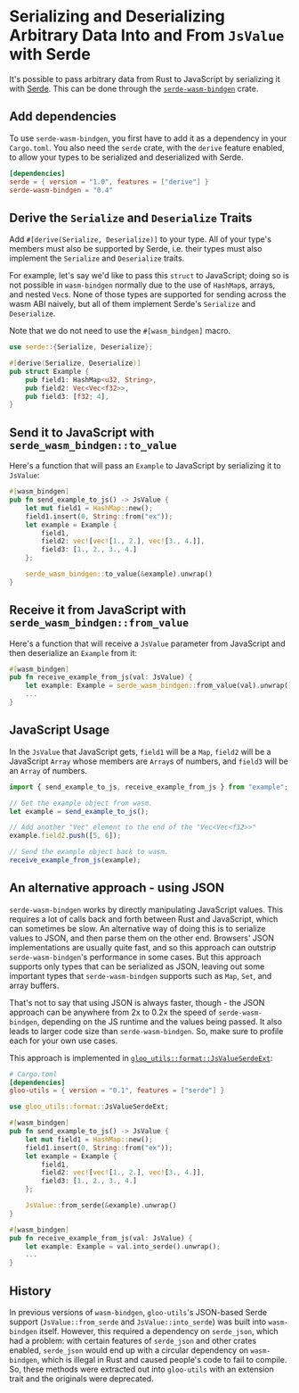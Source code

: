# Serializing and Deserializing Arbitrary Data Into and From `JsValue` with Serde

It's possible to pass arbitrary data from Rust to JavaScript by serializing it
with [Serde](https://github.com/serde-rs/serde). This can be done through the
[`serde-wasm-bindgen`](https://docs.rs/serde-wasm-bindgen) crate.

## Add dependencies

To use `serde-wasm-bindgen`, you first have to add it as a dependency in your
`Cargo.toml`. You also need the `serde` crate, with the `derive` feature
enabled, to allow your types to be serialized and deserialized with Serde.

```toml
[dependencies]
serde = { version = "1.0", features = ["derive"] }
serde-wasm-bindgen = "0.4"
```

## Derive the `Serialize` and `Deserialize` Traits

Add `#[derive(Serialize, Deserialize)]` to your type. All of your type's
members must also be supported by Serde, i.e. their types must also implement
the `Serialize` and `Deserialize` traits.

For example, let's say we'd like to pass this `struct` to JavaScript; doing so
is not possible in `wasm-bindgen` normally due to the use of `HashMap`s, arrays,
and nested `Vec`s. None of those types are supported for sending across the wasm
ABI naively, but all of them implement Serde's `Serialize` and `Deserialize`.

Note that we do not need to use the `#[wasm_bindgen]` macro.

```rust
use serde::{Serialize, Deserialize};

#[derive(Serialize, Deserialize)]
pub struct Example {
    pub field1: HashMap<u32, String>,
    pub field2: Vec<Vec<f32>>,
    pub field3: [f32; 4],
}
```

## Send it to JavaScript with `serde_wasm_bindgen::to_value`

Here's a function that will pass an `Example` to JavaScript by serializing it to
`JsValue`:

```rust
#[wasm_bindgen]
pub fn send_example_to_js() -> JsValue {
    let mut field1 = HashMap::new();
    field1.insert(0, String::from("ex"));
    let example = Example {
        field1,
        field2: vec![vec![1., 2.], vec![3., 4.]],
        field3: [1., 2., 3., 4.]
    };

    serde_wasm_bindgen::to_value(&example).unwrap()
}
```

## Receive it from JavaScript with `serde_wasm_bindgen::from_value`

Here's a function that will receive a `JsValue` parameter from JavaScript and
then deserialize an `Example` from it:

```rust
#[wasm_bindgen]
pub fn receive_example_from_js(val: JsValue) {
    let example: Example = serde_wasm_bindgen::from_value(val).unwrap();
    ...
}
```

## JavaScript Usage

In the `JsValue` that JavaScript gets, `field1` will be a `Map`, `field2` will
be a JavaScript `Array` whose members are `Array`s of numbers, and `field3`
will be an `Array` of numbers.

```js
import { send_example_to_js, receive_example_from_js } from "example";

// Get the example object from wasm.
let example = send_example_to_js();

// Add another "Vec" element to the end of the "Vec<Vec<f32>>"
example.field2.push([5, 6]);

// Send the example object back to wasm.
receive_example_from_js(example);
```

## An alternative approach - using JSON

`serde-wasm-bindgen` works by directly manipulating JavaScript values. This
requires a lot of calls back and forth between Rust and JavaScript, which can
sometimes be slow. An alternative way of doing this is to serialize values to
JSON, and then parse them on the other end. Browsers' JSON implementations are
usually quite fast, and so this approach can outstrip `serde-wasm-bindgen`'s
performance in some cases. But this approach supports only types that can be
serialized as JSON, leaving out some important types that `serde-wasm-bindgen`
supports such as `Map`, `Set`, and array buffers.

That's not to say that using JSON is always faster, though - the JSON approach
can be anywhere from 2x to 0.2x the speed of `serde-wasm-bindgen`, depending on
the JS runtime and the values being passed. It also leads to larger code size
than `serde-wasm-bindgen`. So, make sure to profile each for your own use
cases.

This approach is implemented in [`gloo_utils::format::JsValueSerdeExt`]:

```toml
# Cargo.toml
[dependencies]
gloo-utils = { version = "0.1", features = ["serde"] }
```

```rust
use gloo_utils::format::JsValueSerdeExt;

#[wasm_bindgen]
pub fn send_example_to_js() -> JsValue {
    let mut field1 = HashMap::new();
    field1.insert(0, String::from("ex"));
    let example = Example {
        field1,
        field2: vec![vec![1., 2.], vec![3., 4.]],
        field3: [1., 2., 3., 4.]
    };

    JsValue::from_serde(&example).unwrap()
}

#[wasm_bindgen]
pub fn receive_example_from_js(val: JsValue) {
    let example: Example = val.into_serde().unwrap();
    ...
}
```

[`gloo_utils::format::JsValueSerdeExt`]: https://docs.rs/gloo-utils/latest/gloo_utils/format/trait.JsValueSerdeExt.html

## History

In previous versions of `wasm-bindgen`, `gloo-utils`'s JSON-based Serde support
(`JsValue::from_serde` and `JsValue::into_serde`) was built into `wasm-bindgen`
itself. However, this required a dependency on `serde_json`, which had a
problem: with certain features of `serde_json` and other crates enabled,
`serde_json` would end up with a circular dependency on `wasm-bindgen`, which
is illegal in Rust and caused people's code to fail to compile. So, these
methods were extracted out into `gloo-utils` with an extension trait and the
originals were deprecated.
